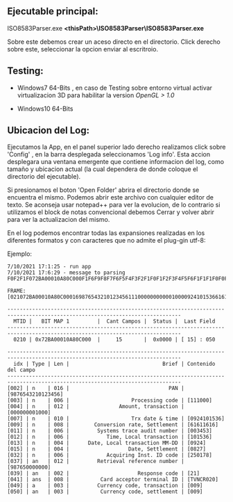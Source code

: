 
## Ejecutable principal:
  ISO8583Parser.exe **\<thisPath>\ISO8583Parser\ISO8583Parser.exe**

  Sobre este debemos crear un aceso directo en el directorio. Click derecho sobre este, seleccionar la opcion enviar al escritroio.

## Testing:
  
  - Windows7 64-Bits , en caso de Testing sobre entorno virtual activar virtualizacion 3D para habilitar la version *OpenGL > 1.0*
  
  - Windows10 64-Bits
  
## Ubicacion del Log:
  Ejecutamos la App, en el panel superior lado derecho realizamos click sobre 'Config' , en la barra desplegada seleccionamos 'Log info'. Esta accion desplegara una ventana emergente que contiene informacion del log, como tamaño y ubicacion actual (la cual dependera de donde coloque el directorio del ejecutable).
  
  Si presionamos el boton 'Open Folder' abrira el directorio donde se encuentra el mismo. Podemos abrir este archivo con cualquier editor de texto. Se aconseja usar notepad++ para ver la evolucion, de lo contrario si utilizamos el block de notas convencional debemos Cerrar y volver abrir para ver la actualizacion del mismo.
  
  En el log podemos encontrar todas las expansiones realizadas en los diferentes formatos y con caracteres que no admite el plug-gin utf-8:
  
Ejemplo:

~~~
7/10/2021 17:1:25 - run app 
7/10/2021 17:6:29 - message to parsing F0F2F1F072BA00010A80C000F1F6F9F8F7F6F5F4F3F2F1F0F1F2F3F4F5F6F1F1F1F0F0F0F0F0F0F0F0F0F0F0F1F0F0F0F0F9F2F4F1F0F1F5F3F6F6F1F6F1F1F6F1F6F0F0F3F4F5F3F1F0F1F5F3F6F0F9F2F4F0F8F2F7F0F6F2F5F0F1F7F8F9F8F7F6F5F0F0F0F0F0F0F0F2F1E3E5D5C3D9F0F2F0F0F0F9F0F0F9
 
FRAME: [021072BA00010A80C000169876543210123456111000000000001000092410153661611616003453101536092408270625017898765000000021TVNCR020009009]

------------------------------------------------------------------------------------------------------------------------------
  MTID |   BIT MAP 1         |  Cant Campos |  Status |  Last Field 
------------------------------------------------------------------------------------------------------------------------------
  0210 | 0x72BA00010A80C000  |     15       |  0x0000 | [ 15] : 050 

------------------------------------------------------------------------------------------------------------------------------
  idx | Type | Len |                              Brief | Contenido del campo 
------------------------------------------------------------------------------------------------------------------------------
[002] | n    | 016 |                                PAN | [9876543210123456] 
[003] | n    | 006 |                    Processing code | [111000] 
[004] | n    | 012 |                Amount, transaction | [000000001000] 
[007] | n    | 010 |                    Trx date & time | [0924101536] 
[009] | n    | 008 |        Conversion rate, Settlement | [61611616] 
[011] | n    | 006 |         Systems trace audit number | [003453] 
[012] | n    | 006 |            Time, Local transaction | [101536] 
[013] | n    | 004 |      Date, Local transaction MM-DD | [0924] 
[015] | n    | 004 |                   Date, Settlement | [0827] 
[032] | n    | 006 |            Acquiring Inst. ID code | [250178] 
[037] | an   | 012 |         Retrieval reference number | [987650000000] 
[039] | an   | 002 |                      Response code | [21] 
[041] | ans  | 008 |          Card acceptor terminal ID | [TVNCR020] 
[049] | a    | 003 |         Currency code, transaction | [009] 
[050] | an   | 003 |          Currency code, settlement | [009] 
~~~
